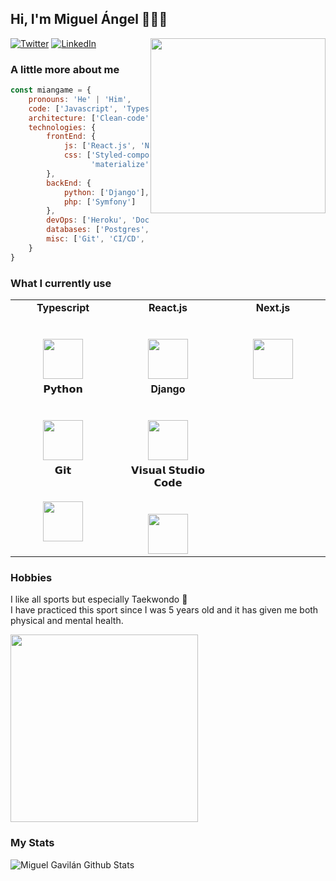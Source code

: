 ## Hi, I'm Miguel Ángel 👨🏽‍💻

<img align='right' src="https://media.giphy.com/media/Wsju5zAb5kcOfxJV9i/giphy.gif" width="280">

[![Twitter](https://img.shields.io/badge/-Twitter-222222?style=flat-square&logo=twitter&logoColor=white&link=https://twitter.com/miguel5gavilan/)](https://twitter.com/miguel5gavilan/)
[![LinkedIn](https://img.shields.io/badge/-LinkedIn-222222?style=flat-square&logo=linkedin&logoColor=white&link=https://www.linkedin.com/in/miguel-%C3%A1ngel-gavil%C3%A1n-merino-111438138/)](https://www.linkedin.com/in/miguel-%C3%A1ngel-gavil%C3%A1n-merino-111438138/)

### A little more about me
```js
const miangame = {
    pronouns: 'He' | 'Him',
    code: ['Javascript', 'Typescript', 'Python', 'PHP'],
    architecture: ['Clean-code', 'TDD'],
    technologies: {
        frontEnd: {
            js: ['React.js', 'Next.js', 'JQuery'],
            css: ['Styled-components', 'Saas', 'SCSS', 
                  'materialize', 'bootstrap', 'Ant.design']
        },
        backEnd: {
            python: ['Django'],
            php: ['Symfony']
        },
        devOps: ['Heroku', 'Docker🐳', 'Apache'],
        databases: ['Postgres', 'MySql', 'Oracle'],
        misc: ['Git', 'CI/CD', 'Github-actions']
    }
}
```

### What I currently use
<table>
  <tbody>
    <tr valign="top">
      <td width="25%" align="center">
          <span><b>Typescript</b></span><br><br><br>
        <img height="64px" src="https://cdn.svgporn.com/logos/typescript-icon.svg">
      </td>
      <td width="25%" align="center">
          <span><b>React.js</b></span><br><br><br>
        <img height="64px" src="https://cdn.svgporn.com/logos/react.svg">
      </td>
      <td width="25%" align="center">
          <span><b>Next.js</b></span><br><br><br>
         <img height="64px" src="https://cdn.svgporn.com/logos/nextjs.svg">
      </td>
      </tr>
      <tr valign="top">
      <td width="25%" align="center">
        <span>𝗣𝘆𝘁𝗵𝗼𝗻</span><br><br><br>
        <img height="64px" src="https://cdn.svgporn.com/logos/python.svg">
      </td>
        <td width="25%" align="center">
            <span><b>Django</b></span><br><br><br>
        <img height="64px" src="https://cdn.svgporn.com/logos/django.svg">
      </td>
    </tr>
    <tr valign="top">
      <td width="25%" align="center">
        <span>𝗚𝗶𝘁</span><br><br><br>
        <img height="64px" src="https://cdn.svgporn.com/logos/git-icon.svg">
      </td>
      <td width="25%" align="center">
        <span>𝗩𝗶𝘀𝘂𝗮𝗹 𝗦𝘁𝘂𝗱𝗶𝗼 𝗖𝗼𝗱𝗲</span><br><br><br>
        <img height="64px" src="https://cdn.svgporn.com/logos/visual-studio-code.svg">
      </td>
    </tr>
  </tbody>
</table>

### Hobbies
<p>I like all sports but especially Taekwondo 🥋
<br/>
I have practiced this sport since I was 5 years old and it has given me both physical and mental health.</p>
<img align="center" src="https://reygif.com/media/taekwondo-15183.gif" width="300">

### My Stats
![Miguel Gavilán Github Stats](https://github-readme-stats.vercel.app/api?username=miangame&show_icons=true&hide_border=true&hide=["issues"])

